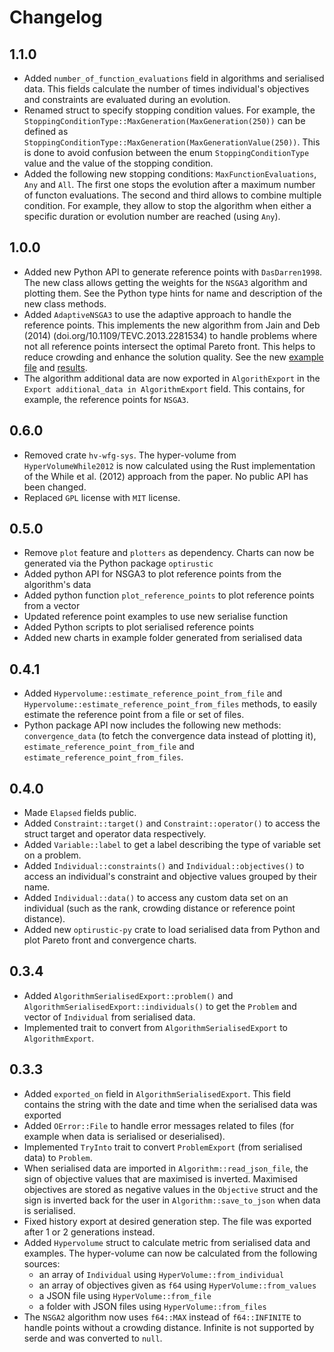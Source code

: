 # Changelog

## 1.1.0

- Added `number_of_function_evaluations` field in algorithms and serialised data. This fields
  calculate the number of times individual's objectives and constraints are evaluated during an
  evolution.
- Renamed struct to specify stopping condition values. For example,
  the `StoppingConditionType::MaxGeneration(MaxGeneration(250))`
  can be defined as `StoppingConditionType::MaxGeneration(MaxGenerationValue(250))`. This is done to avoid confusion
  between the enum `StoppingConditionType` value and the value of the stopping condition.
- Added the following new stopping conditions: `MaxFunctionEvaluations`, `Any` and `All`. The first one stops the
  evolution
  after a maximum number of functon evaluations. The second and third allows to combine multiple condition. For example,
  they allow to stop the algorithm when either a specific duration or evolution number are reached (using `Any`).

## 1.0.0

- Added new Python API to generate reference points with `DasDarren1998`. The new class
  allows getting the weights for the `NSGA3` algorithm and plotting them. See the Python
  type hints for name and description of the new class methods.
- Added `AdaptiveNSGA3` to use the adaptive approach to handle the reference points. This
  implements the new algorithm from Jain and Deb (2014) (doi.org/10.1109/TEVC.2013.2281534)
  to handle problems where not all reference points intersect the optimal Pareto front. This
  helps to reduce crowding and enhance the solution quality. See the
  new [example file](./examples/nsga3_inverted_dtlz1.rs)
  and [results](./examples/results/DTLZ1_3obj_Adaptive_NSGA3_gen400_obj_vs_ref_points.png).
- The algorithm additional data are now exported in `AlgorithExport` in the `Export additional_data in AlgorithmExport`
  field. This contains, for example, the reference points for `NSGA3`.

## 0.6.0

- Removed crate `hv-wfg-sys`. The hyper-volume from `HyperVolumeWhile2012` is now calculated
  using the Rust implementation of the While et al. (2012) approach from the paper. No public
  API has been changed.
- Replaced `GPL` license with `MIT` license.

## 0.5.0

- Remove `plot` feature and `plotters` as dependency. Charts can now be generated via
  the Python package `optirustic`
- Added python API for NSGA3 to plot reference points from the algorithm's data
- Added python function `plot_reference_points` to plot reference points from a vector
- Updated reference point examples to use new serialise function
- Added Python scripts to plot serialised reference points
- Added new charts in example folder generated from serialised data

## 0.4.1

- Added `Hypervolume::estimate_reference_point_from_file` and
  `Hypervolume::estimate_reference_point_from_files` methods, to easily
  estimate the reference point from a file or set of files.
- Python package API now includes the following new methods: `convergence_data`
  (to fetch the convergence data instead of plotting it), `estimate_reference_point_from_file`
  and `estimate_reference_point_from_files`.

## 0.4.0

- Made `Elapsed` fields public.
- Added `Constraint::target()` and `Constraint::operator()` to access the
  struct target and operator data respectively.
- Added `Variable::label` to get a label describing the type of variable set
  on a problem.
- Added `Individual::constraints()` and `Individual::objectives()` to access
  an individual's constraint and objective values grouped by their name.
- Added `Individual::data()` to access any custom data set on an individual
  (such as the rank, crowding distance or reference point distance).
- Added new `optirustic-py` crate to load serialised data from Python and
  plot Pareto front and convergence charts.

## 0.3.4

- Added `AlgorithmSerialisedExport::problem()` and `AlgorithmSerialisedExport::individuals()` to
  get the `Problem` and vector of `Individual` from serialised data.
- Implemented trait to convert from `AlgorithmSerialisedExport` to `AlgorithmExport`.

## 0.3.3

- Added `exported_on` field in `AlgorithmSerialisedExport`. This field
  contains the string with the date and time when the serialised data was exported
- Added `OError::File` to handle error messages related to files (for example when
  data is serialised or deserialised).
- Implemented `TryInto` trait to convert `ProblemExport` (from serialised data)
  to `Problem`.
- When serialised data are imported in `Algorithm::read_json_file`, the sign of
  objective values that are maximised is inverted. Maximised objectives are stored as
  negative values in the `Objective` struct and the sign is inverted back for the
  user in `Algorithm::save_to_json` when data is serialised.
- Fixed history export at desired generation step. The file was exported after 1
  or 2 generations instead.
- Added `Hypervolume` struct to calculate metric from serialised data and examples.
  The hyper-volume can now be calculated from the following sources:
    - an array of `Individual` using `HyperVolume::from_individual`
    - an array of objectives given as `f64` using `HyperVolume::from_values`
    - a JSON file using `HyperVolume::from_file`
    - a folder with JSON files using `HyperVolume::from_files`
- The `NSGA2` algorithm now uses `f64::MAX` instead of `f64::INFINITE` to handle
  points without a crowding distance. Infinite is not supported by serde and was
  converted to `null`.